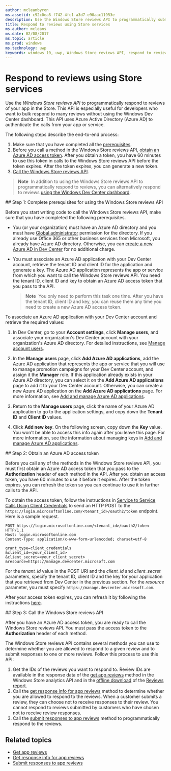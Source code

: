```yaml
---
author: mcleanbyron
ms.assetid: c92c0ea8-f742-4fc1-a3d7-e90aac11953e
description: Use the Windows Store reviews API to programmatically submit responses to reviews of your app in the Store.
title: Respond to reviews using Store services
ms.author: mcleans
ms.date: 02/08/2017
ms.topic: article
ms.prod: windows
ms.technology: uwp
keywords: windows 10, uwp, Windows Store reviews API, respond to reviews
---
```


# Respond to reviews using Store services

Use the *Windows Store reviews API* to programmatically respond to reviews of your app in the Store. This API is especially useful for developers who want to bulk respond to many reviews without using the Windows Dev Center dashboard. This API uses Azure Active Directory (Azure AD) to authenticate the calls from your app or service.

The following steps describe the end-to-end process:

1.  Make sure that you have completed all the [prerequisites](#prerequisites).
2.  Before you call a method in the Windows Store reviews API, [obtain an Azure AD access token](#obtain-an-azure-ad-access-token). After you obtain a token, you have 60 minutes to use this token in calls to the Windows Store reviews API before the token expires. After the token expires, you can generate a new token.
3.  [Call the Windows Store reviews API](#call-the-windows-store-reviews-api).

>**Note**&nbsp;&nbsp;In addition to using the Windows Store reviews API to programmatically respond to reviews, you can alternatively respond to reviews [using the Windows Dev Center dashboard](../publish/respond-to-customer-reviews.md).

<span id="prerequisites" />
## Step 1: Complete prerequisites for using the Windows Store reviews API

Before you start writing code to call the Windows Store reviews API, make sure that you have completed the following prerequisites.

* You (or your organization) must have an Azure AD directory and you must have [Global administrator](http://go.microsoft.com/fwlink/?LinkId=746654) permission for the directory. If you already use Office 365 or other business services from Microsoft, you already have Azure AD directory. Otherwise, you can [create a new Azure AD in Dev Center](https://msdn.microsoft.com/windows/uwp/publish/manage-account-users) for no additional charge.

* You must associate an Azure AD application with your Dev Center account, retrieve the tenant ID and client ID for the application and generate a key. The Azure AD application represents the app or service from which you want to call the Windows Store reviews API. You need the tenant ID, client ID and key to obtain an Azure AD access token that you pass to the API.

  >**Note**&nbsp;&nbsp;You only need to perform this task one time. After you have the tenant ID, client ID and key, you can reuse them any time you need to create a new Azure AD access token.

To associate an Azure AD application with your Dev Center account and retrieve the required values:

1.  In Dev Center, go to your **Account settings**, click **Manage users**, and associate your organization's Dev Center account with your organization's Azure AD directory. For detailed instructions, see [Manage account users](https://msdn.microsoft.com/windows/uwp/publish/manage-account-users).

2.  In the **Manage users** page, click **Add Azure AD applications**, add the Azure AD application that represents the app or service that you will use to manage promotion campaigns for your Dev Center account, and assign it the **Manager** role. If this application already exists in your Azure AD directory, you can select it on the **Add Azure AD applications** page to add it to your Dev Center account. Otherwise, you can create a new Azure AD application on the **Add Azure AD applications** page. For more information, see [Add and manage Azure AD applications](https://msdn.microsoft.com/windows/uwp/publish/manage-account-users#add-and-manage-azure-ad-applications).

3.  Return to the **Manage users** page, click the name of your Azure AD application to go to the application settings, and copy down the **Tenant ID** and **Client ID** values.

4. Click **Add new key**. On the following screen, copy down the **Key** value. You won't be able to access this info again after you leave this page. For more information, see the information about managing keys in [Add and manage Azure AD applications](https://msdn.microsoft.com/windows/uwp/publish/manage-account-users#add-and-manage-azure-ad-applications).

<span id="obtain-an-azure-ad-access-token" />
## Step 2: Obtain an Azure AD access token

Before you call any of the methods in the Windows Store reviews API, you must first obtain an Azure AD access token that you pass to the **Authorization** header of each method in the API. After you obtain an access token, you have 60 minutes to use it before it expires. After the token expires, you can refresh the token so you can continue to use it in further calls to the API.

To obtain the access token, follow the instructions in [Service to Service Calls Using Client Credentials](https://azure.microsoft.com/documentation/articles/active-directory-protocols-oauth-service-to-service/) to send an HTTP POST to the ```https://login.microsoftonline.com/<tenant_id>/oauth2/token``` endpoint. Here is a sample request.

```syntax
POST https://login.microsoftonline.com/<tenant_id>/oauth2/token HTTP/1.1
Host: login.microsoftonline.com
Content-Type: application/x-www-form-urlencoded; charset=utf-8

grant_type=client_credentials
&client_id=<your_client_id>
&client_secret=<your_client_secret>
&resource=https://manage.devcenter.microsoft.com
```

For the *tenant\_id* value in the POST URI and the *client\_id* and *client\_secret* parameters, specify the tenant ID, client ID and the key for your application that you retrieved from Dev Center in the previous section. For the *resource* parameter, you must specify ```https://manage.devcenter.microsoft.com```.

After your access token expires, you can refresh it by following the instructions [here](https://azure.microsoft.com/documentation/articles/active-directory-protocols-oauth-code/#refreshing-the-access-tokens).

<span id="call-the-windows-store-reviews-api" />
## Step 3: Call the Windows Store reviews API

After you have an Azure AD access token, you are ready to call the Windows Store reviews API. You must pass the access token to the **Authorization** header of each method.

The Windows Store reviews API contains several methods you can use to determine whether you are allowed to respond to a given review and to submit responses to one or more reviews. Follow this process to use this API:

1. Get the IDs of the reviews you want to respond to. Review IDs are available in the response data of the [get app reviews](get-app-reviews.md) method in the Windows Store analytics API and in the [offline download](../publish/download-analytic-reports.md) of the [Reviews report](../publish/reviews-report.md).
2. Call the [get response info for app reviews](get-response-info-for-app-reviews.md) method to determine whether you are allowed to respond to the reviews. When a customer submits a review, they can choose not to receive responses to their review. You cannot respond to reviews submitted by customers who have chosen not to receive review responses.
3. Call the [submit responses to app reviews](submit-responses-to-app-reviews.md) method to programmatically respond to the reviews.


## Related topics

* [Get app reviews](get-app-reviews.md)
* [Get response info for app reviews](get-response-info-for-app-reviews.md)
* [Submit responses to app reviews](submit-responses-to-app-reviews.md)

 
